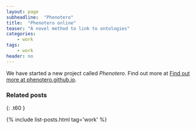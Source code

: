 ```yaml
---
layout: page
subheadline:  "Phenotero"
title:  "Phenotero online"
teaser: "A novel method to link to ontologies"
categories:
    - work
tags:
    - work
header: no
---
```


We have started a new project called _Phenotero_. Find out more at [Find out more at phenotero.github.io][1].

### Related posts
{: .t60 }

{% include list-posts.html tag='work' %}

  [1]: https://phenotero.github.io/aboutme/